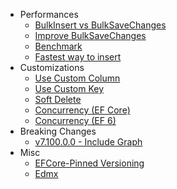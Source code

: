 - Performances
   - [BulkInsert vs BulkSaveChanges](bulk-insert-vs-bulk-savechanges.md)
   - [Improve BulkSaveChanges](improve-bulk-savechanges.md)
   - [Benchmark](benchmark.md)
   - [Fastest way to insert](fastest-way-to-insert.md)
- Customizations
   - [Use Custom Column](custom-column.md)
   - [Use Custom Key](custom-key.md)
   - [Soft Delete](soft-delete.md)
   - [Concurrency (EF Core)](concurrency.md)
   - [Concurrency (EF 6)](concurrency-ef6.md)
- Breaking Changes
   - [v7.100.0.0 - Include Graph](v7-100-0-0-include-graph.md)
- Misc
   - [EFCore-Pinned Versioning](efcore-pinned-versioning.md)
   - [Edmx](edmx.md)
